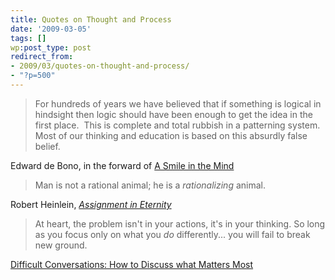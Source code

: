```yaml
---
title: Quotes on Thought and Process
date: '2009-03-05'
tags: []
wp:post_type: post
redirect_from:
- 2009/03/quotes-on-thought-and-process/
- "?p=500"
---
```


> For hundreds of years we have believed that if something is logical in hindsight then logic should have been enough to get the idea in the first place.  This is complete and total rubbish in a patterning system.  Most of our thinking and education is based on this absurdly false belief.

Edward de Bono, in the forward of [A Smile in the Mind](http://www.amazon.com/Smile-Mind-Beryl-McAlhone/dp/0714838128?tag=particculturf-20)

> Man is not a rational animal; he is a _rationalizing_ animal.

Robert Heinlein, _[Assignment in Eternity](http://www.amazon.com/Assignment-Eternity-Robert-Heinlein/dp/0671578650 "w:Assignment in Eternity")_

> At heart, the problem isn't in your actions, it's in your thinking. So long as you focus only on what you _do_ differently... you will fail to break new ground.

[Difficult Conversations: How to Discuss what Matters Most](http://www.amazon.com/Difficult-Conversations-Discuss-what-Matters/dp/014028852X)
